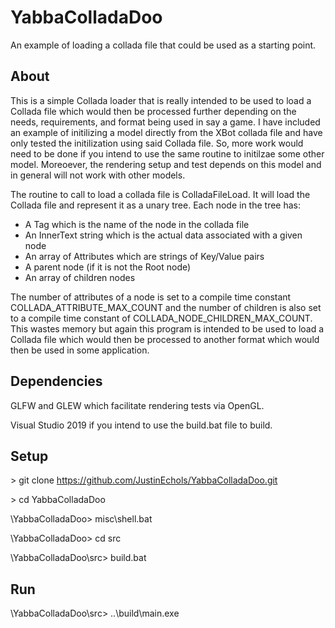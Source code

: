 # YabbaColladaDoo
An example of loading a collada file that could be used as a starting point.

## About
This is a simple Collada loader that is really intended to be used to load a Collada file which would then be processed further depending on the needs, requirements, and format being used in say a game. I have included an example of initilizing a model directly from the XBot collada file and have only tested the initilization using said Collada file. So, more work would need to be done if you intend to use the same routine to initilzae some other model.
Moreoever, the rendering setup and test depends on this model and in general will not work with other models.

The routine to call to load a collada file is ColladaFileLoad. It will load the Collada file and represent it as a unary tree. Each node in the tree has:

- A Tag which is the name of the node in the collada file
- An InnerText string which is the actual data associated with a given node
- An array of Attributes which are strings of Key/Value pairs
- A parent node (if it is not the Root node)
- An array of children nodes

The number of attributes of a node is set to a compile time constant COLLADA_ATTRIBUTE_MAX_COUNT and the number of children is also set to a compile time constant of COLLADA_NODE_CHILDREN_MAX_COUNT. This wastes memory but again this program is intended to be used to load a Collada file which would then be processed to another format which would then be used in some application.

## Dependencies
GLFW and GLEW which facilitate rendering tests via OpenGL.

Visual Studio 2019 if you intend to use the build.bat file to build.

## Setup
\> git clone https://github.com/JustinEchols/YabbaColladaDoo.git

\> cd YabbaColladaDoo

\YabbaColladaDoo> misc\shell.bat

\YabbaColladaDoo> cd src

\YabbaColladaDoo\src> build.bat

## Run
\YabbaColladaDoo\src> ..\build\main.exe
